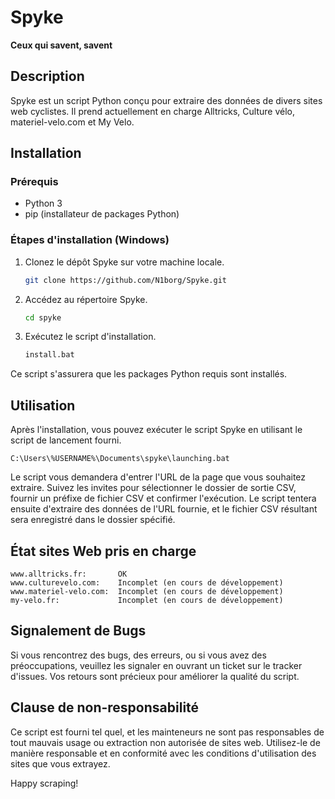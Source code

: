 # Spyke

**Ceux qui savent, savent**

## Description

Spyke est un script Python conçu pour extraire des données de divers sites web cyclistes. Il prend actuellement en charge Alltricks, Culture vélo, materiel-velo.com et My Velo.

## Installation

### Prérequis
- Python 3
- pip (installateur de packages Python)

### Étapes d'installation (Windows)

1. Clonez le dépôt Spyke sur votre machine locale.

   ```bash
   git clone https://github.com/N1borg/Spyke.git
2. Accédez au répertoire Spyke.

    ```bash
    cd spyke
3. Exécutez le script d'installation.

    ```bash
    install.bat
Ce script s'assurera que les packages Python requis sont installés.

## Utilisation

Après l'installation, vous pouvez exécuter le script Spyke en utilisant le script de lancement fourni.

    C:\Users\%USERNAME%\Documents\spyke\launching.bat

Le script vous demandera d'entrer l'URL de la page que vous souhaitez extraire.
Suivez les invites pour sélectionner le dossier de sortie CSV, fournir un préfixe de fichier CSV et confirmer l'exécution.
Le script tentera ensuite d'extraire des données de l'URL fournie, et le fichier CSV résultant sera enregistré dans le dossier spécifié.

## État sites Web pris en charge

    www.alltricks.fr:       OK
    www.culturevelo.com:    Incomplet (en cours de développement)
    www.materiel-velo.com:  Incomplet (en cours de développement)
    my-velo.fr:             Incomplet (en cours de développement)

## Signalement de Bugs

Si vous rencontrez des bugs, des erreurs, ou si vous avez des préoccupations, veuillez les signaler en ouvrant un ticket sur le tracker d'issues. Vos retours sont précieux pour améliorer la qualité du script.

## Clause de non-responsabilité

Ce script est fourni tel quel, et les mainteneurs ne sont pas responsables de tout mauvais usage ou extraction non autorisée de sites web. Utilisez-le de manière responsable et en conformité avec les conditions d'utilisation des sites que vous extrayez.

Happy scraping!
